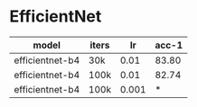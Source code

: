 

# EfficientNet

| model           | iters | lr    | acc-1 |
| --------------- | ----- | ----- | ----- |
| efficientnet-b4 | 30k   | 0.01  | 83.80 |
| efficientnet-b4 | 100k  | 0.01  | 82.74 |
| efficientnet-b4 | 100k  | 0.001 | *     |